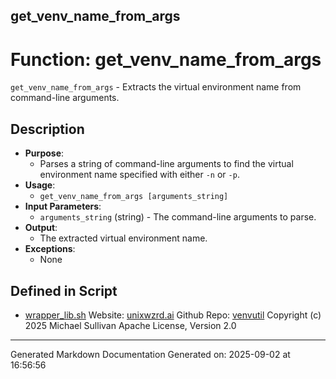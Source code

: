 ## get_venv_name_from_args
# Function: get_venv_name_from_args
`get_venv_name_from_args` - Extracts the virtual environment name from command-line arguments.
## Description
- **Purpose**:
  - Parses a string of command-line arguments to find the virtual environment name specified with either `-n` or `-p`.
- **Usage**:
  - `get_venv_name_from_args [arguments_string]`
- **Input Parameters**:
  - `arguments_string` (string) - The command-line arguments to parse.
- **Output**:
  - The extracted virtual environment name.
- **Exceptions**:
  - None

## Defined in Script

* [wrapper_lib.sh](../wrapper_lib_sh.md)
Website: [unixwzrd.ai](https://unixwzrd.ai)
Github Repo: [venvutil](https://github.com/unixwzrd/venvutil)
Copyright (c) 2025 Michael Sullivan
Apache License, Version 2.0

---

Generated Markdown Documentation
Generated on: 2025-09-02 at 16:56:56

